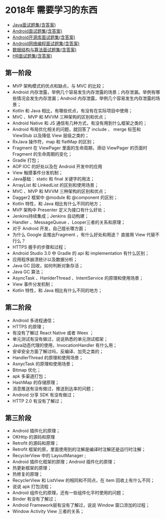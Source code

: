 # 2018年 需要学习的东西

- [Java面试题集(含答案)](https://link.juejin.im/?target=https%3A%2F%2Fgithub.com%2Fguoxiaoxing%2Fandroid-interview%2Fblob%2Fmaster%2Fdoc%2FJava%25E9%259D%25A2%25E8%25AF%2595%25E9%25A2%2598%25E9%259B%2586.md)
- [Android面试题集(含答案)](https://link.juejin.im/?target=https%3A%2F%2Fgithub.com%2Fguoxiaoxing%2Fandroid-interview%2Fblob%2Fmaster%2Fdoc%2FAndroid%25E9%259D%25A2%25E8%25AF%2595%25E9%25A2%2598%25E9%259B%2586.md)
- [Android开源库面试题集(含答案)](https://link.juejin.im/?target=https%3A%2F%2Fgithub.com%2Fguoxiaoxing%2Fandroid-interview%2Fblob%2Fmaster%2Fdoc%2FAndroid%25E5%25BC%2580%25E6%25BA%2590%25E5%25BA%2593%25E9%259D%25A2%25E8%25AF%2595%25E9%25A2%2598%25E9%259B%2586.md)
- [Android网络编程面试题集(含答案)](https://link.juejin.im/?target=https%3A%2F%2Fgithub.com%2Fguoxiaoxing%2Fandroid-interview%2Fblob%2Fmaster%2Fdoc%2FAndroid%25E7%25BD%2591%25E7%25BB%259C%25E7%25BC%2596%25E7%25A8%258B%25E9%259D%25A2%25E8%25AF%2595%25E9%25A2%2598%25E9%259B%2586.md)
- [数据结构与算法面试题集(含答案)](https://link.juejin.im/?target=https%3A%2F%2Fgithub.com%2Fguoxiaoxing%2Fandroid-interview%2Fblob%2Fmaster%2Fdoc%2F%25E6%2595%25B0%25E6%258D%25AE%25E7%25BB%2593%25E6%259E%2584%25E4%25B8%258E%25E7%25AE%2597%25E6%25B3%2595%25E9%259D%25A2%25E8%25AF%2595%25E9%25A2%2598%25E9%259B%2586.md)
- [HR面试题集(含答案)](https://link.juejin.im/?target=https%3A%2F%2Fgithub.com%2Fguoxiaoxing%2Fandroid-interview%2Fblob%2Fmaster%2Fdoc%2FHR%25E9%259D%25A2%25E8%25AF%2595%25E9%25A2%2598%25E9%259B%2586.md)

## 第一阶段

- MVP 架构模式的优点和缺点，与 MVC 的比较；
- Android 内存泄露，举例几个容易发生内存泄露的场景；内存泄漏。举例有哪些情况会发生内存泄漏；Android 内存泄露，举例几个容易发生内存泄露的场景；
- Kotlin 和 Java 相比，有哪些优点，有没有在实际项目中使用；
- MVC 、MVP 和 MVVM 三种架构的区别和优点；
- Android Native 和 JS 通信有几种方式，有没有用到什么框架之类的；
- Android 布局优化相关的问题，就回答了 include 、 merge 标签和 ViewStub 以及降低 View 层级之类的；
- RxJava 操作符，map 和 flatMap 的区别；
- Fragment 在 ViewPager 里面的生命周期，滑动 ViewPager 的页面时 Fragment 的生命周期的变化；
- Gradle 打包；
- AOP IOC 的好处以及在 Android 开发中的应用
- View 触摸事件分发机制；
- Java基础： static 和 final 关键字的用法；
- ArrayList 和 LinkedList 的区别和使用场景；
- MVC 、MVP 和 MVVM 三种架构的区别和优点；
- Dagger2 框架中 @module 和 @component 的区别；
- Kotlin 特性，和 Java 相比有什么不同的地方；
- MVP 架构中 Presenter 定义为接口有什么好处；
- Jenkins持续集成；Jenkins 自动构建；
- Handler 、MessageQueue 、Looper三者的关系和原理；
- 对于 Android 开发，自己擅长哪方面；
- 为什么 Google 会推出Fragment ，有什么好处和用途？ 直接用 View 代替不行么？
- HTTPS 握手的步骤和过程；
- Android Studio 3.0 中 Gradle 的 api 和 implementation 有什么区别；
- 应用程序崩溃统计以及数据分析；
- Java GC 回收，如何判断对象存活；
- Java GC 算法；
- AsyncTask 、HanlderThread 、IntentService 的原理和使用场景；
- View 事件分发机制；
- Kotlin 特性，和 Java 相比有什么不同的地方；

## 第二阶段

- Android 多进程通信；
- HTTPS 的原理；
- 有没有了解过 React Native 或者 Weex ；
- 单元测试有没有做过，说说熟悉的单元测试框架；
- Java动态代理的使用，InvocationHandler 有什么用；
- 安卓安全方面了解过吗，反编译、加壳之类的；
- HandlerThread 的原理和使用场景；
- AsnycTask 的原理和使用场景；
- Bitmap 优化；
- apk 多渠道打包；
- HashMap 的存储原理；
- 消息推送有没有做过，推送到达率的问题；
- Android 分享 SDK 有没有做过；
- HTTP 2.0 有没有了解过；

## 第三阶段

- Android 插件化的原理；
- OKHttp 的源码和原理
- Retrofit 的源码和原理；
- Retrofit 框架的原，里面使用到的注解是编译时注解还是运行时注解；
- RecyclerView 中的 LayoutManager ;
- Android 插件化框架的原理；Android 插件化的原理；
- 热更新框架的原理；
- 热修复的原理；
- RecyclerView 和 ListView 的相同和不同点，在 item 回收上有什么不同；
- 说说 apk 打包流程；
- Android 组件化的原理，还有一些组件化平时使用的问题；
- Binder 有没有了解过；
- Android Framework层有没有了解过，说说 Window 窗口添加的过程；
- Window Activity View 三者的关系；
